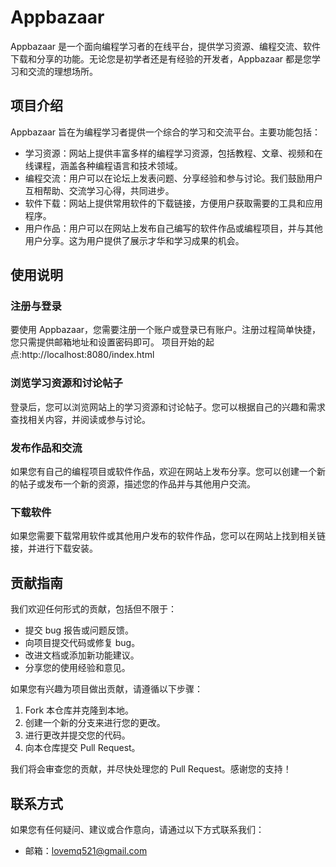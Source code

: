 # Appbazaar

Appbazaar 是一个面向编程学习者的在线平台，提供学习资源、编程交流、软件下载和分享的功能。无论您是初学者还是有经验的开发者，Appbazaar 都是您学习和交流的理想场所。

## 项目介绍

Appbazaar 旨在为编程学习者提供一个综合的学习和交流平台。主要功能包括：

- 学习资源：网站上提供丰富多样的编程学习资源，包括教程、文章、视频和在线课程，涵盖各种编程语言和技术领域。
- 编程交流：用户可以在论坛上发表问题、分享经验和参与讨论。我们鼓励用户互相帮助、交流学习心得，共同进步。
- 软件下载：网站上提供常用软件的下载链接，方便用户获取需要的工具和应用程序。
- 用户作品：用户可以在网站上发布自己编写的软件作品或编程项目，并与其他用户分享。这为用户提供了展示才华和学习成果的机会。

## 使用说明

### 注册与登录

要使用 Appbazaar，您需要注册一个账户或登录已有账户。注册过程简单快捷，您只需提供邮箱地址和设置密码即可。
项目开始的起点:http://localhost:8080/index.html

### 浏览学习资源和讨论帖子

登录后，您可以浏览网站上的学习资源和讨论帖子。您可以根据自己的兴趣和需求查找相关内容，并阅读或参与讨论。

### 发布作品和交流

如果您有自己的编程项目或软件作品，欢迎在网站上发布分享。您可以创建一个新的帖子或发布一个新的资源，描述您的作品并与其他用户交流。

### 下载软件

如果您需要下载常用软件或其他用户发布的软件作品，您可以在网站上找到相关链接，并进行下载安装。

## 贡献指南

我们欢迎任何形式的贡献，包括但不限于：

- 提交 bug 报告或问题反馈。
- 向项目提交代码或修复 bug。
- 改进文档或添加新功能建议。
- 分享您的使用经验和意见。

如果您有兴趣为项目做出贡献，请遵循以下步骤：

1. Fork 本仓库并克隆到本地。
2. 创建一个新的分支来进行您的更改。
3. 进行更改并提交您的代码。
4. 向本仓库提交 Pull Request。

我们将会审查您的贡献，并尽快处理您的 Pull Request。感谢您的支持！

## 联系方式

如果您有任何疑问、建议或合作意向，请通过以下方式联系我们：

- 邮箱：[lovemq521@gmail.com](mailto:lovemq521@gmail.com)

